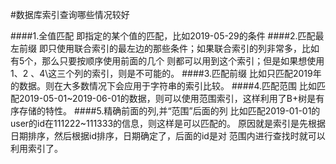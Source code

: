 #数据库索引查询哪些情况较好

####1.全值匹配
    即指定的某个值的匹配，比如2019-05-29的条件 
####2.匹配最左前缀
    即只使用联合索引的最左边的那些条件；如果联合索引的列非常多，比如有5个，那么只要按顺序使用前面的几个
    则都可以用到这个索引；但是如果想使用1、2 、4\这三个列的索引，则是不可能的。
####3.匹配前缀
    比如只匹配2019年的数据。则在大多数情况下会应用于字符串的索引比较。
####4.匹配范围
    比如匹配2019-05-01~2019-06-01的数据，则可以使用范围索引，这样利用了B+树是有序存储的特性。
####5.精确前面的列,并“范围”后面的列
    比如匹配2019-01-01的user的id在111222~111333的信息，则这样是可以匹配的。
    原因就是索引是先根据日期排序，然后根据id排序，日期确定了，后面的id是对
    范围内进行查找时就可以利用索引了。